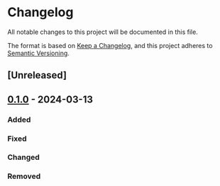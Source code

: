 # Changelog

All notable changes to this project will be documented in this file.

The format is based on [Keep a Changelog](https://keepachangelog.com/en/1.0.0/),
and this project adheres to [Semantic Versioning](https://semver.org/spec/v2.0.0.html).

## [Unreleased]

## [0.1.0] - 2024-03-13

### Added

### Fixed

### Changed

### Removed

[0.1.0]: https://github.com/nepito/urbanicola_data/compare/v0.0.1...v0.1.0